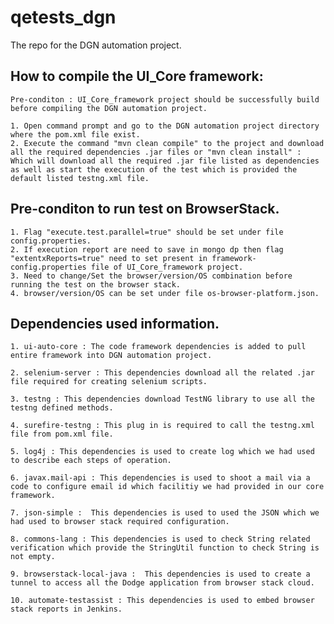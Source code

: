 # qetests_dgn
The repo for the DGN automation project.

## How to compile the UI_Core framework:
	Pre-conditon : UI_Core_framework project should be successfully build before compiling the DGN automation project.
	
	1. Open command prompt and go to the DGN automation project directory where the pom.xml file exist.
	2. Execute the command "mvn clean compile" to the project and download all the required dependencies .jar files or "mvn clean install" : Which will download all the required .jar file listed as dependencies as well as start the execution of the test which is provided the default listed testng.xml file.
	
## Pre-conditon to run test on BrowserStack.
	1. Flag "execute.test.parallel=true" should be set under file config.properties.
	2. If execution report are need to save in mongo dp then flag "extentxReports=true" need to set present in framework-config.properties file of UI_Core_framework project.
	3. Need to change/Set the browser/version/OS combination before running the test on the browser stack.
	4. browser/version/OS can be set under file os-browser-platform.json. 

## Dependencies used information.

	1. ui-auto-core : The code framework dependencies is added to pull entire framework into DGN automation project.
	
	2. selenium-server : This dependencies download all the related .jar file required for creating selenium scripts.
	
	3. testng : This dependencies download TestNG library to use all the testng defined methods.
	
	4. surefire-testng : This plug in is required to call the testng.xml file from pom.xml file.
	
	5. log4j : This dependencies is used to create log which we had used to describe each steps of operation.
	
	6. javax.mail-api : This dependencies is used to shoot a mail via a code to configure email id which facilitiy we had provided in our core framework.
	
	7. json-simple :  This dependencies is used to used the JSON which we had used to browser stack required configuration.
	
	8. commons-lang : This dependencies is used to check String related verification which provide the StringUtil function to check String is not empty.
	
	9. browserstack-local-java :  This dependencies is used to create a tunnel to access all the Dodge application from browser stack cloud.
	
	10. automate-testassist : This dependencies is used to embed browser stack reports in Jenkins. 